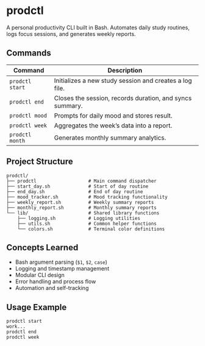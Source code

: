 # prodctl

A personal productivity CLI built in Bash.
Automates daily study routines, logs focus sessions, and generates weekly reports.

## Commands
| Command | Description |
|---------|-------------|
| `prodctl start` | Initializes a new study session and creates a log file. |
| `prodctl end` | Closes the session, records duration, and syncs summary. |
| `prodctl mood` | Prompts for daily mood and stores result. |
| `prodctl week` | Aggregates the week’s data into a report. |
| `prodctl month` | Generates monthly summary analytics. |

## Project Structure
```
prodctl/
├── prodctl                   # Main command dispatcher
├── start_day.sh              # Start of day routine
├── end_day.sh                # End of day routine
├── mood_tracker.sh           # Mood tracking functionality
├── weekly_report.sh          # Weekly summary reports
├── monthly_report.sh         # Monthly summary reports
└── lib/                      # Shared library functions
    ├── logging.sh            # Logging utilities
    ├── utils.sh              # Common helper functions
    └── colors.sh             # Terminal color definitions
```

## Concepts Learned
- Bash argument parsing (`$1`, `$2`, `case`)
- Logging and timestamp management
- Modular CLI design
- Error handling and process flow
- Automation and self-tracking

## Usage Example
```
prodctl start
work...
prodctl end
prodctl week
```
